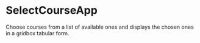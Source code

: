 # SelectCourseApp
Choose courses from a list of available ones and displays the chosen ones in a gridbox tabular form.
